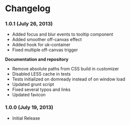 # Changelog

### 1.0.1 (July 26, 2013)

  - Added focus and blur events to tooltip component
  - Added smoother off-canvas effect
  - Added hook for uk-container
  - Fixed multiple off-canvas trigger

**Documentation and repository**

  - Remove absolute paths from CSS build in customizer
  - Disabled LESS cache in tests
  - Tests initialized on domready instead of on window load
  - Updated grunt script
  - Fixed several typos and links
  - Updated favicon

### 1.0.0 (July 19, 2013)

  * Initial Release
